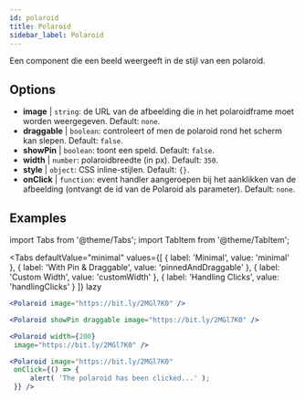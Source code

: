 ```yaml
---
id: polaroid
title: Polaroid
sidebar_label: Polaroid
---
```


Een component die een beeld weergeeft in de stijl van een polaroid.

## Options

* __image__ | `string`: de URL van de afbeelding die in het polaroidframe moet worden weergegeven. Default: `none`.
* __draggable__ | `boolean`: controleert of men de polaroid rond het scherm kan slepen. Default: `false`.
* __showPin__ | `boolean`: toont een speld. Default: `false`.
* __width__ | `number`: polaroidbreedte (in px). Default: `350`.
* __style__ | `object`: CSS inline-stijlen. Default: `{}`.
* __onClick__ | `function`: event handler aangeroepen bij het aanklikken van de afbeelding (ontvangt de id van de Polaroid als parameter). Default: `none`.


## Examples

import Tabs from '@theme/Tabs';
import TabItem from '@theme/TabItem';

<Tabs
    defaultValue="minimal"
    values={[
        { label: 'Minimal', value: 'minimal' },
        { label: 'With Pin & Draggable', value: 'pinnedAndDraggable' },
        { label: 'Custom Width', value: 'customWidth' },
        { label: 'Handling Clicks', value: 'handlingClicks' }
    ]}
    lazy
>

<TabItem value="minimal">

```jsx live
<Polaroid image="https://bit.ly/2MGl7K0" />
```

</TabItem>

<TabItem value="pinnedAndDraggable">

```jsx live
<Polaroid showPin draggable image="https://bit.ly/2MGl7K0" />
```

</TabItem>

<TabItem value="customWidth">

```jsx live
<Polaroid width={200}
 image="https://bit.ly/2MGl7K0" />
```

</TabItem>

<TabItem value="handlingClicks">

```jsx live
<Polaroid image="https://bit.ly/2MGl7K0" 
 onClick={() => {
     alert( 'The polaroid has been clicked...' );
 }} />
```

</TabItem>

</Tabs>
